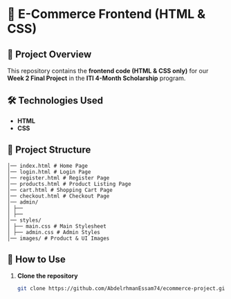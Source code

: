 # 📌 E-Commerce Frontend (HTML & CSS)

## 🚀 Project Overview  
This repository contains the **frontend code (HTML & CSS only)** for our **Week 2 Final Project** in the **ITI 4-Month Scholarship** program.

## 🛠️ Technologies Used  
- **HTML**  
- **CSS**  

## 📂 Project Structure  

```plaintext
│── index.html # Home Page
│── login.html # Login Page
│── register.html # Register Page
│── products.html # Product Listing Page
│── cart.html # Shopping Cart Page
│── checkout.html # Checkout Page
│── admin/
│ ├── 
│ ├── 
│── styles/
│ ├── main.css # Main Stylesheet
│ ├── admin.css # Admin Styles
│── images/ # Product & UI Images
```

## 📌 How to Use  
1. **Clone the repository**  
   ```bash
   git clone https://github.com/AbdelrhmanEssam74/ecommerce-project.git

